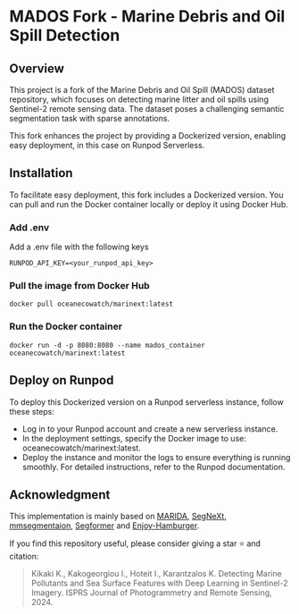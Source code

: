 # MADOS Fork - Marine Debris and Oil Spill Detection

## Overview
This project is a fork of the Marine Debris and Oil Spill (MADOS) dataset repository, which focuses on detecting marine litter and oil spills using Sentinel-2 remote sensing data. The dataset poses a challenging semantic segmentation task with sparse annotations.

This fork enhances the project by providing a Dockerized version, enabling easy deployment, in this case on Runpod Serverless.



## Installation
To facilitate easy deployment, this fork includes a Dockerized version. You can pull and run the Docker container locally or deploy it using Docker Hub.

### Add .env

Add a .env file with the following keys

```
RUNPOD_API_KEY=<your_runpod_api_key>
```
### Pull the image from Docker Hub

```
docker pull oceanecowatch/marinext:latest
```

### Run the Docker container
```
docker run -d -p 8080:8080 --name mados_container oceanecowatch/marinext:latest
```
## Deploy on Runpod
To deploy this Dockerized version on a Runpod serverless instance, follow these steps:

- Log in to your Runpod account and create a new serverless instance.
- In the deployment settings, specify the Docker image to use: oceanecowatch/marinext:latest.
- Deploy the instance and monitor the logs to ensure everything is running smoothly.
For detailed instructions, refer to the Runpod documentation.


 ## Acknowledgment

This implementation is mainly based on [MARIDA](https://github.com/marine-debris/marine-debris.github.io), [SegNeXt](https://github.com/Visual-Attention-Network/SegNeXt), [mmsegmentaion](https://github.com/open-mmlab/mmsegmentation/tree/v0.24.1), [Segformer](https://github.com/NVlabs/SegFormer) and [Enjoy-Hamburger](https://github.com/Gsunshine/Enjoy-Hamburger).



If you find this repository useful, please consider giving a star :star: and citation:
 > Kikaki K., Kakogeorgiou I., Hoteit I., Karantzalos K. Detecting Marine Pollutants and Sea Surface Features with Deep Learning in Sentinel-2 Imagery. ISPRS Journal of Photogrammetry and Remote Sensing, 2024.
